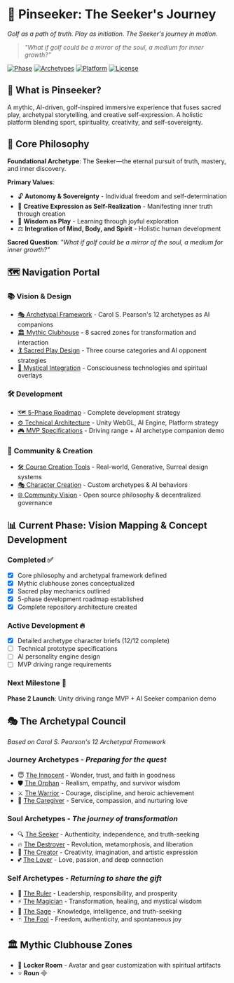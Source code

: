 # 🌟 Pinseeker: The Seeker's Journey
*Golf as a path of truth. Play as initiation. The Seeker's journey in motion.*

> *"What if golf could be a mirror of the soul, a medium for inner growth?"*

[![Phase](https://img.shields.io/badge/Phase-Vision%20Mapping-purple)]()
[![Archetypes](https://img.shields.io/badge/Archetypes-12%20Pearson%20Framework-green)]()
[![Platform](https://img.shields.io/badge/Platform-Unity%20WebGL-blue)]()
[![License](https://img.shields.io/badge/License-Open%20Source-gold)]()

## 🎯 **What is Pinseeker?**

A mythic, AI-driven, golf-inspired immersive experience that fuses sacred play, archetypal storytelling, and creative self-expression. A holistic platform blending sport, spirituality, creativity, and self-sovereignty.

## 🧭 **Core Philosophy**

**Foundational Archetype**: The Seeker—the eternal pursuit of truth, mastery, and inner discovery.

**Primary Values**:
- 🔓 **Autonomy & Sovereignty** - Individual freedom and self-determination
- 🎨 **Creative Expression as Self-Realization** - Manifesting inner truth through creation
- 🧠 **Wisdom as Play** - Learning through joyful exploration
- ⚖️ **Integration of Mind, Body, and Spirit** - Holistic human development

**Sacred Question**: *"What if golf could be a mirror of the soul, a medium for inner growth?"*

## 🗺️ **Navigation Portal**

### 📚 **Vision & Design**
- [🎭 Archetypal Framework](./docs/archetypes/) - Carol S. Pearson's 12 archetypes as AI companions
- [🏛️ Mythic Clubhouse](./docs/clubhouse/) - 8 sacred zones for transformation and interaction
- [🏌️ Sacred Play Design](./docs/gameplay/) - Three course categories and AI opponent strategies
- [🔮 Mystical Integration](./docs/mystical-systems/) - Consciousness technologies and spiritual overlays

### 🛠️ **Development**
- [🗺️ 5-Phase Roadmap](./docs/development/roadmap.md) - Complete development strategy
- [⚙️ Technical Architecture](./docs/development/technical-vision.md) - Unity WebGL, AI Engine, Platform strategy
- [🎮 MVP Specifications](./docs/development/mvp-driving-range.md) - Driving range + AI archetype companion demo

### 🌟 **Community & Creation**
- [🛠️ Course Creation Tools](./docs/creativity/course-creation.md) - Real-world, Generative, Surreal design systems
- [🎭 Character Creation](./docs/creativity/character-creation.md) - Custom archetypes & AI behaviors
- [🌐 Community Vision](./docs/community/) - Open source philosophy & decentralized governance

## 📊 **Current Phase: Vision Mapping & Concept Development**

### **Completed ✅**
- [x] Core philosophy and archetypal framework defined
- [x] Mythic clubhouse zones conceptualized  
- [x] Sacred play mechanics outlined
- [x] 5-phase development roadmap established
- [x] Complete repository architecture created

### **Active Development 🔥**
- [x] Detailed archetype character briefs (12/12 complete)
- [ ] Technical prototype specifications
- [ ] AI personality engine design
- [ ] MVP driving range requirements

### **Next Milestone 🎯**
**Phase 2 Launch**: Unity driving range MVP + AI Seeker companion demo

## 🎭 **The Archetypal Council**
*Based on Carol S. Pearson's 12 Archetypal Framework*

### **Journey Archetypes** - *Preparing for the quest*
- 😇 [The Innocent](./docs/archetypes/innocent.md) - Wonder, trust, and faith in goodness
- 🛡️ [The Orphan](./docs/archetypes/orphan.md) - Realism, empathy, and survivor wisdom
- ⚔️ [The Warrior](./docs/archetypes/warrior.md) - Courage, discipline, and heroic achievement
- 🤗 [The Caregiver](./docs/archetypes/caregiver.md) - Service, compassion, and nurturing love

### **Soul Archetypes** - *The journey of transformation*
- 🔍 [The Seeker](./docs/archetypes/seeker.md) - Authenticity, independence, and truth-seeking
- 🔥 [The Destroyer](./docs/archetypes/destroyer.md) - Revolution, metamorphosis, and liberation
- 🎨 [The Creator](./docs/archetypes/creator.md) - Creativity, imagination, and artistic expression
- 💕 [The Lover](./docs/archetypes/lover.md) - Love, passion, and deep connection

### **Self Archetypes** - *Returning to share the gift*
- 👑 [The Ruler](./docs/archetypes/ruler.md) - Leadership, responsibility, and prosperity
- ⚡ [The Magician](./docs/archetypes/magician.md) - Transformation, healing, and mystical wisdom
- 🧙 [The Sage](./docs/archetypes/sage.md) - Knowledge, intelligence, and truth-seeking
- 🃏 [The Fool](./docs/archetypes/fool.md) - Freedom, authenticity, and spontaneous joy

## 🏛️ **Mythic Clubhouse Zones**

- 🚪 **Locker Room** - Avatar and gear customization with spiritual artifacts
- ⭐ **Roun**

